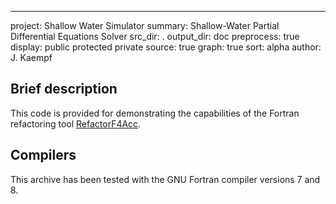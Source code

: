 ---
project: Shallow Water Simulator
summary: Shallow-Water Partial Differential Equations Solver
src_dir: .
output_dir: doc
preprocess: true
display: public
         protected
         private
source: true
graph: true
sort: alpha
author: J. Kaempf

Brief description
-----------------
This code is provided for demonstrating the capabilities of the Fortran refactoring tool [RefactorF4Acc].

Compilers
---------
This archive has been tested with the GNU Fortran compiler versions 7 and 8.

[RefactorF4Acc]: https://github.com/wimvanderbauwhede/RefactorF4Acc/
